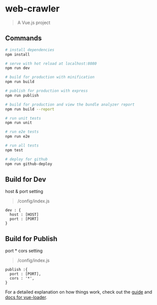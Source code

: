 # web-crawler

> A Vue.js project

## Commands

``` bash
# install dependencies
npm install

# serve with hot reload at localhost:8080
npm run dev

# build for production with minification
npm run build

# publish for production with express
npm run publish

# build for production and view the bundle analyzer report
npm run build --report

# run unit tests
npm run unit

# run e2e tests
npm run e2e

# run all tests
npm test

# deploy for github
npm run github-deploy
```


## Build for Dev
host & port setting

> /config/index.js
```
dev : {
  host : [HOST]
  port : [PORT]
}
```

## Build for Publish
port * cors setting

> /config/index.js
```
publish :{
  port : [PORT],
  cors : '*',
}
```


For a detailed explanation on how things work, check out the [guide](http://vuejs-templates.github.io/webpack/) and [docs for vue-loader](http://vuejs.github.io/vue-loader).
